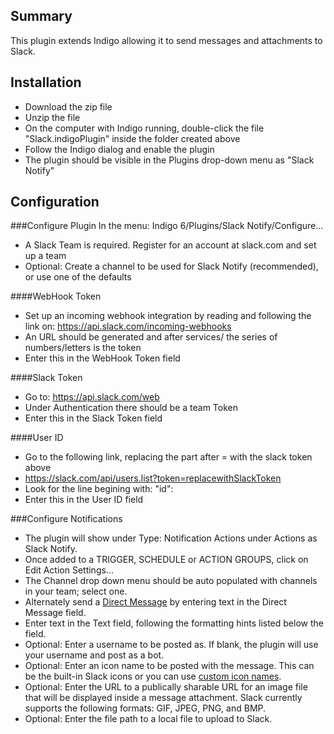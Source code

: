 ## Summary
This plugin extends Indigo allowing it to send messages and attachments to Slack.
## Installation
* Download the zip file
* Unzip the file
* On the computer with Indigo running, double-click the file "Slack.indigoPlugin" inside the folder created above
* Follow the Indigo dialog and enable the plugin
* The plugin should be visible in the Plugins drop-down menu as "Slack Notify"

## Configuration
###Configure Plugin
In the menu: Indigo 6/Plugins/Slack Notify/Configure...
  * A Slack Team is required. Register for an account at slack.com and set up a team
  * Optional: Create a channel to be used for Slack Notify (recommended), or use one of the defaults
  
####WebHook Token
  * Set up an incoming webhook integration by reading and following the link on: https://api.slack.com/incoming-webhooks
  * An URL should be generated and after services/ the series of numbers/letters is the token
  * Enter this in the WebHook Token field
  
####Slack Token
  * Go to: https://api.slack.com/web
  * Under Authentication there should be a team Token
  * Enter this in the Slack Token field
  
####User ID
  * Go to the following link, replacing the part after = with the slack token above
  * https://slack.com/api/users.list?token=replacewithSlackToken
  * Look for the line begining with: "id":
  * Enter this in the User ID field
  
###Configure Notifications
  * The plugin will show under Type: Notification Actions under Actions as Slack Notify.
  * Once added to a TRIGGER, SCHEDULE or ACTION GROUPS, click on Edit Action Settings...
  * The Channel drop down menu should be auto populated with channels in your team; select one.
  * Alternately send a [Direct Message](https://slack.zendesk.com/hc/en-us/articles/202009646-Using-channel-group-everyone) by entering text in the Direct Message field.
  * Enter text in the Text field, following the formatting hints listed below the field.
  * Optional: Enter a username to be posted as. If blank, the plugin will use your username and post as a bot.
  * Optional: Enter an icon name to be posted with the message. This can be the built-in Slack icons or you can use [custom icon names](https://my.slack.com/customize/emoji).
  * Optional: Enter the URL to a publically sharable URL for an image file that will be displayed inside a message attachment. Slack currently supports the following formats: GIF, JPEG, PNG, and BMP.
  * Optional: Enter the file path to a local file to upload to Slack.
